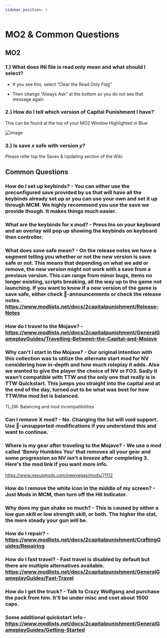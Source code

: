 ```yaml
---
sidebar_position: 5
---
```


# MO2 & Common Questions

## MO2

### **1.) What does INI file is read only mean and what should I select?**

 - If you see this, select ”Clear the Read Only Flag”

- Then change ”Always Ask” at the bottom so you do not see that message again 
  
### **2.) How do I tell which version of Capital Punishment I have?**
  
This can be found at the top of your MO2 Window Highlighted in Blue

![image](https://user-images.githubusercontent.com/112358568/210460652-4f6d4d3f-6056-4438-9ce9-9a49a984d939.png)

### **3.) Is save _x_ safe with version _y_?**

Please refer top the Saves & Updating section of the Wiki

## Common Questions

### How do I set up keybinds? - You can either use the preconfigured save provided by us that will have all the keybinds already set up or you can use your own and set it up through MCM. We highly recommend you use the save we provide though. It makes things much easier. 

### What are the keybinds for x mod?  - Press Ins on your keyboard and an overlay will pop up showing the keybinds on keyboard then controller.

### What does save safe mean?  - On the release notes we have a segment telling you whether or not the new version is save safe or not. This means that depending on what we add or remove, the new version might not work with a save from a previous version. This can range from minor bugs, items no longer existing, scripts breaking, all the way up to the game not launching. If you want to know if a new version of the game is save safe, either check ⁠📣-announcements or check the release notes.  https://www.modlists.net/docs/2capitalpunishment/Release-Notes 
### How do I travel to the Mojave?  - https://www.modlists.net/docs/2capitalpunishment/GeneralGameplayGuides/Travelling-Between-the-Capital-and-Mojave 

### Why can't I start in the Mojave? - Our original intention with this collection was to utilize the alternate start mod for NV considering how in-depth and how much roleplay it adds. Also we wanted to give the player the choice of NV or FO3. Sadly it wasn’t compatible with TTW and the only one that really is is TTW Quickstart. This jumps you straight into the capital and at the end of the day, turned out to be what was best for how TTW/the mod list is balanced.
TL;DR: Balancing and mod incompatibilities

### Can I remove X mod?  - No. Changing the list will void support. Use ⁠📜-unsupported-modifications if you understand this and want to continue.

### Where is my gear after traveling to the Mojave? - We use a mod called 'Benny Humbles You' that removes all your gear and some progression so NV isn't a breeze after completing 3. Here's the mod link if you want more info.
https://www.nexusmods.com/newvegas/mods/71112

### How do I remove the white icon in the middle of my screen? - Just Mods in MCM, then turn off the Hit Indicator.

### Why does my gun shake so much? - This is caused by either a low gun skill or low strength skill, or both. The higher the stat, the more steady your gun will be.

### How do I repair? - https://www.modlists.net/docs/2capitalpunishment/CraftingGuides/Repairing 

### How do I fast travel? - Fast travel is disabled by default but there are multiple alternatives available. https://www.modlists.net/docs/2capitalpunishment/GeneralGameplayGuides/Fast-Travel 

### How do I get the truck? - Talk to Crazy Wolfgang and purchase the pack from him. It'll be under misc and cost about 1500 caps. 

### Some additional quickstart info - https://www.modlists.net/docs/2capitalpunishment/GeneralGameplayGuides/Getting-Started 
